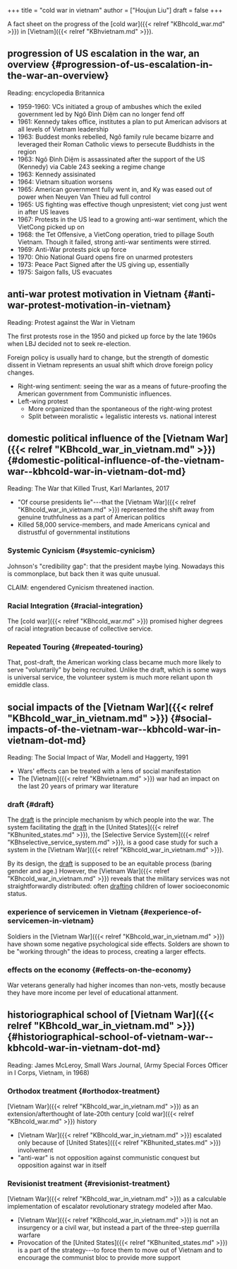 +++
title = "cold war in vietnam"
author = ["Houjun Liu"]
draft = false
+++

A fact sheet on the progress of the [cold war]({{< relref "KBhcold_war.md" >}}) in [Vietnam]({{< relref "KBhvietnam.md" >}}).


## progression of US escalation in the war, an overview {#progression-of-us-escalation-in-the-war-an-overview}

Reading: encyclopedia Britannica

-   1959-1960: VCs initiated a group of ambushes which the exiled government led by Ngô Đình Diệm can no longer fend off
-   1961: Kennedy takes office, institutes a plan to put American advisors at all levels of Vietnam leadership
-   1963: Buddest monks rebelled, Ngô family rule became bizarre and leveraged their Roman Catholic views to persecute Buddhists in the region
-   1963: Ngô Đình Diệm is assassinated after the support of the US (Kennedy) via Cable 243 seeking a regime change
-   1963: Kennedy assisinated
-   1964: Vietnam situation worsens
-   1965: American government fully went in, and Ky was eased out of power when Neuyen Van Thieu ad full control
-   1965: US fighting was effective though unpresistent; viet cong just went in after US leaves
-   1967: Protests in the US lead to a growing anti-war sentiment, which the VietCong picked up on
-   1968: the Tet Offensive, a VietCong operation, tried to pillage South Vietnam. Though it failed, strong anti-war sentiments were stirred.
-   1969: Anti-War protests pick up force
-   1970: Ohio National Guard opens fire on unarmed protesters
-   1973: Peace Pact Signed after the US giving up, essentially
-   1975: Saigon falls, US evacuates


## anti-war protest motivation in Vietnam {#anti-war-protest-motivation-in-vietnam}

Reading: Protest against the War in Vietnam

The first protests rose in the 1950 and picked up force by the late 1960s when LBJ decided not to seek re-election.

Foreign policy is usually hard to change, but the strength of domestic dissent in Vietnam represents an usual shift which drove foreign policy changes.

-   Right-wing sentiment: seeing the war as a means of future-proofing the American government from Communistic influences.
-   Left-wing protest
    -   More organized than the spontaneous of the right-wing protest
    -   Split between moralistic + legalistic interests vs. national interest


## domestic political influence of the [Vietnam War]({{< relref "KBhcold_war_in_vietnam.md" >}}) {#domestic-political-influence-of-the-vietnam-war--kbhcold-war-in-vietnam-dot-md}

Reading: The War that Killed Trust, Karl Marlantes, 2017

-   "Of course presidents lie"---that the [Vietnam War]({{< relref "KBhcold_war_in_vietnam.md" >}}) represented the shift away from genuine truthfulness as a part of American politics
-   Killed 58,000 service-members, and made Americans cynical and distrustful of governmental institutions


### Systemic Cynicism {#systemic-cynicism}

Johnson's "credibility gap": that the president maybe lying. Nowadays this is commonplace, but back then it was quite unusual.

CLAIM: engendered Cynicism threatened inaction.


### Racial Integration {#racial-integration}

The [cold war]({{< relref "KBhcold_war.md" >}}) promised higher degrees of racial integration because of collective service.


### Repeated Touring {#repeated-touring}

That, post-draft, the American working class became much more likely to serve "voluntarily" by being recruited. Unlike the draft, which is some ways is universal service, the volunteer system is much more reliant upon th emiddle class.


## social impacts of the [Vietnam War]({{< relref "KBhcold_war_in_vietnam.md" >}}) {#social-impacts-of-the-vietnam-war--kbhcold-war-in-vietnam-dot-md}

Reading: The Social Impact of War, Modell and Haggerty, 1991

-   Wars' effects can be treated with a lens of social manifestation
-   The [Vietnam]({{< relref "KBhvietnam.md" >}}) war had an impact on the last 20 years of primary war literature


### draft {#draft}

The [draft](#draft) is the principle mechanism by which people into the war. The system facilitating the [draft](#draft) in the [United States]({{< relref "KBhunited_states.md" >}}), the [Selective Service System]({{< relref "KBhselective_service_system.md" >}}), is a good case study for such a system in the [Vietnam War]({{< relref "KBhcold_war_in_vietnam.md" >}}).

By its design, the [draft](#draft) is supposed to be an equitable process (baring gender and age.) However, the [Vietnam War]({{< relref "KBhcold_war_in_vietnam.md" >}}) reveals that the military services was not straightforwardly distributed: often [drafting](#draft) children of lower socioeconomic status.


### experience of servicemen in Vietnam {#experience-of-servicemen-in-vietnam}

Soldiers in the [Vietnam War]({{< relref "KBhcold_war_in_vietnam.md" >}}) have shown some negative psychological side effects. Solders are shown to be "working through" the ideas to process, creating a larger effects.


### effects on the economy {#effects-on-the-economy}

War veterans generally had higher incomes than non-vets, mostly because they have more income per level of educational attanment.


## historiographical school of [Vietnam War]({{< relref "KBhcold_war_in_vietnam.md" >}}) {#historiographical-school-of-vietnam-war--kbhcold-war-in-vietnam-dot-md}

Reading: James McLeroy, Small Wars Journal, (Army Special Forces Officer in I Corps, Vietnam, in 1968)


### Orthodox treatment {#orthodox-treatment}

[Vietnam War]({{< relref "KBhcold_war_in_vietnam.md" >}}) as an extension/afterthought of late-20th century [cold war]({{< relref "KBhcold_war.md" >}}) history

-   [Vietnam War]({{< relref "KBhcold_war_in_vietnam.md" >}}) escalated only because of [United States]({{< relref "KBhunited_states.md" >}}) involvement
-   "anti-war" is not opposition against communistic conquest but opposition against war in itself


### Revisionist treatment {#revisionist-treatment}

[Vietnam War]({{< relref "KBhcold_war_in_vietnam.md" >}}) as a calculable implementation of escalator revolutionary strategy modeled after Mao.

-   [Vietnam War]({{< relref "KBhcold_war_in_vietnam.md" >}}) is not an insurgency or a civil war, but instead a part of the three-step guerrilla warfare
-   Provocation of the [United States]({{< relref "KBhunited_states.md" >}}) is a part of the strategy---to force them to move out of Vietnam and to encourage the communist bloc to provide more support